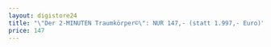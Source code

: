 ```yaml
---
layout: digistore24
title: "\"Der 2-MINUTEN Traumkörper©\": NUR 147,- (statt 1.997,- Euro)"
price: 147
---
```

